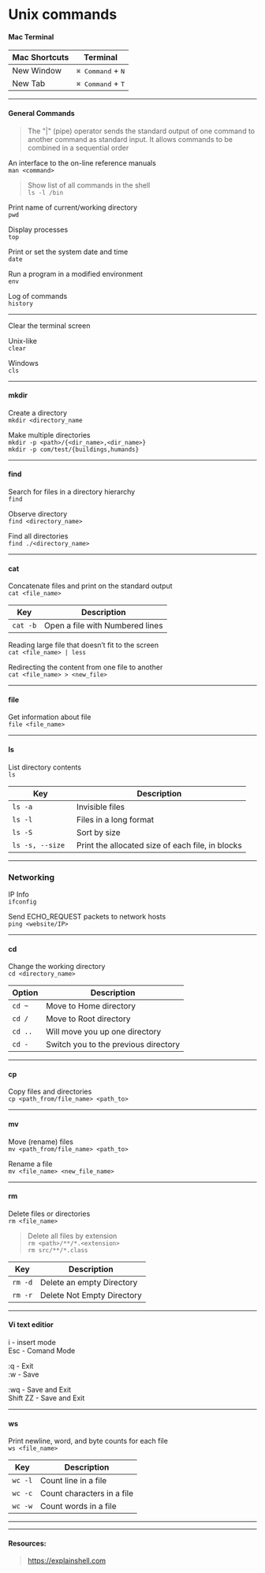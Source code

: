 <!-- | Key | Description |
| --- | --- |
| `` | | -->

# Unix commands

#### Mac Terminal

| Mac Shortcuts | Terminal | 
|--- | --- | 
| New Window | <kbd>⌘ Command</kbd> + <kbd>N</kbd> |  
| New Tab | <kbd>⌘ Command</kbd> + <kbd>T | 

***

#### General Commands

> The "|" (pipe) operator sends the standard output of one command to another command as standard input. It allows commands to be combined in a sequential order

An interface to the on-line reference manuals <br>
`man <command>`

> Show list of all commands in the shell <br>
`ls -l /bin`

Print name of current/working directory <br>
`pwd`

Display processes <br>
`top`

Print or set the system date and time <br>
`date`

Run a program in a modified environment <br>
`env`

Log of commands <br>
`history`

***

Clear the terminal screen

Unix-like <br>
`clear`

Windows <br>
`cls`

***

#### mkdir
Create a directory <br>
`mkdir <directory_name`

Make multiple directories <br>
`mkdir -p <path>/{<dir_name>,<dir_name>}` <br>
`mkdir -p com/test/{buildings,humands}`

***

#### find
Search for files in a directory hierarchy <br>
`find`

Observe directory <br>
`find <directory_name>`

Find all directories <br>
`find ./<directory_name>`

***

#### cat
Concatenate files and print on the standard output <br>
`cat <file_name>`

| Key | Description |
| --- | --- |
| `cat -b` | Open a file with Numbered lines | 

Reading large file that doesn’t fit to the screen <br>
`cat <file_name> | less`

Redirecting the content from one file to another <br>
`cat <file_name> > <new_file>`

***

#### file
Get information about file <br>
`file <file_name>`

***

#### ls
List directory contents <br>
`ls`

| Key | Description |
| --- | --- |
| `ls -a` | Invisible files |
| `ls -l` | Files in a long format |
| `ls -S` | Sort by size |
| `ls -s, --size ` | Print the allocated size of each file, in blocks |

***

### Networking

IP Info <br>
`ifconfig` 

Send ECHO_REQUEST packets to network hosts <br>
`ping <website/IP>`

***

#### cd
Change the working directory <br>
`cd <directory_name>`

| Option | Description |
| --- | --- |
| `cd ~` | Move to Home directory |
| `cd /` | Move to Root directory |
| `cd ..` | Will move you up one directory |
| `cd -` | Switch you to the previous directory |

***
#### cp
Copy files and directories <br>
`cp <path_from/file_name> <path_to>`

***

#### mv
Move (rename) files <br>
`mv <path_from/file_name> <path_to>`

Rename a file <br>
`mv <file_name> <new_file_name>`

***

#### rm
Delete files or directories <br>
`rm <file_name>`

> Delete all files by extension <br>
`rm <path>/**/*.<extension>` <br>
`rm src/**/*.class`

| Key | Description |
| --- | --- |
| `rm -d` | Delete an empty Directory |
| `rm -r` | Delete Not Empty Directory |

***

#### Vi text editior

i - insert mode <br>
Esc - Comand Mode <br>

:q - Exit <br>
:w - Save <br>

:wq - Save and Exit <br>
Shift ZZ - Save and Exit

***

#### ws
Print newline, word, and byte counts for each file <br>
`ws <file_name>`

| Key | Description |
| --- | --- |
| `wc -l` | Count line in a file  |
| `wc -c` | Count characters in a file  |
| `wc -w` | Count words in a file  |

***















<!-- sort "file_name" > "new_file_name" -- Create a new file sorted file by the First character

tail -n "file_name" -- Get the last line in the file
tail -10 "file_name" -- Get last 10 lines in the file

head -n "file_name" -- Get the first line in the file
head -20 "file_name" -- Get first 20 lines in the file

head -8 "file_name" | tail -7 -- Show range of lines from 2 to 8





 -- Pipe Line
 $ cat .bashrc | grep alias | grep color
 ___




-- Create/Rename/Edit/Delete File --

touch "file_name" -- Create a File






-- Regular Expressions --

grep "pattern" "file_name" -- Search pattern in the file
grep "pattern1\|pattern2"


-- Get RexEx search and +1 string down -- 
grep -1A __pattern__ __file_name__

-- Get RexEx search and +1 string up --
grep -1B __pattern__ __file_name__

 -i ignore case sensetive
 -v returns lines that do not match the pattern
 -c return the count(number of lines)
 -w return lines where pattern is separate word
 -n preceds each line with the line number
 -r search in any direction
 
--color Return coloring

grep -i "pattern" "file_name" -- Search pattern ignore case sensetive

grep -v "pattern" "file_name" -- Search pattern lines that do not match the pattern



-- RegExp 

-- Unix Permission --

--- --- ---

(d) - directory
(-) - file
(l) - link

First --- Owner (User)
Second --- Group
Find --- Other (word)

Read - r
Writhe/Edit - w
Execute - x

7 - Read/Edit/Execute
5 - Read/Execute

-- Edit Permission --

-- chmod - Change permission
chmod ugo=rwx "file_name" -- Allow all type of ysers Read/Edit/Execute
cmhod 777 "file_name" -- Allow all type of ysers Read/Edit/Execute

cmhod 755 "file_name" -- Allow Owner - Read/Edit/Execute; Group/Other (Read/Execute) 

-- Remove Permission -"type_permission"
chmod go-w "file_name" -- Remove permission Edit for Group and Other

-- Add Permission +"type_permission"
chmod go+w "file_name" -- Add permission Edir for Group and Other

-- Combile different permission
chmod g+wx, o+x "file_name" -- Add permission Edit and Exicute for Group, and Execute for Other


-- chown - Change owner of the file
chown "new_owner" "file_name" -- Change owner of the file

chown :"new_group" "file_name" -- To change groups

-- Permission



How to set a variable to the output of a command in Bash?
OUTPUT="$(ls -1)"
echo "${OUTPUT}"




less открывает файл и остаётся в этом режиме. Он позволяет перемещаться по файлу вперёд и назад, производить поиск. Одна из отличительных особенностей пейджеров состоит в том, что они одинаково хорошо и быстро работают с файлами любых размеров. Всё потому, что пейджер не пытается загрузить в память весь файл до его отображения. Он грузит только ту часть, которая помещается на экран и при перемещении подгружает остальное.

less предоставляет несколько десятков команд для перемещения по тексту и его поиску, про большинство из них можно прочитать в соответствующем мануале. Здесь же затронем основные:

q — выход
f — вперёд на страницу
b — назад на страницу
если набрать /, затем начать вводить буквы и нажать Enter, то выполнится поиск введённого текста. Перемещение по найденным совпадениям выполняется командой n (переход к следующему совпадению) и командой N (переход к предыдущему совпадению).






Взаимодействие с операционной системой всегда ведётся от какого-то конкретного пользователя, созданного в системе. Команда whoami позволяет выяснить, кто же я такой

__

tail -f path/to/file не просто выводит последние строчки файла, но ждёт появления новых.

 -->

***

#### Resources:

> https://explainshell.com